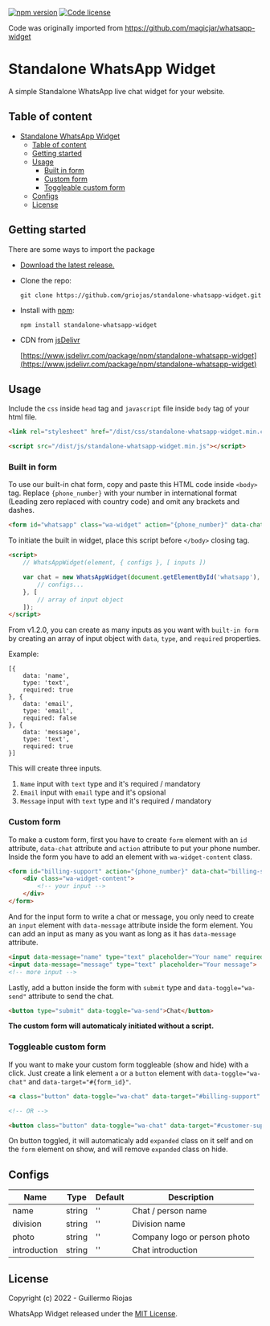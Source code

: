 [![npm version](https://img.shields.io/npm/v/whatsapp-widget.svg)](https://www.npmjs.com/package/whatsapp-widget)
[![Code license](https://img.shields.io/github/license/griojas/standalone-whatsapp-widget)](#license)


Code was originally imported from https://github.com/magicjar/whatsapp-widget

# Standalone WhatsApp Widget

A simple Standalone WhatsApp live chat widget for your website.


## Table of content

- [Standalone WhatsApp Widget](#standalone-whatsapp-widget)
  - [Table of content](#table-of-content)
  - [Getting started](#getting-started)
  - [Usage](#usage)
    - [Built in form](#built-in-form)
    - [Custom form](#custom-form)
    - [Toggleable custom form](#toggleable-custom-form)
  - [Configs](#configs)
  - [License](#license)

## Getting started

There are some ways to import the package
- [Download the latest release.](https://github.com/griojas/standalone-whatsapp-widget/releases)
- Clone the repo:

    `git clone https://github.com/griojas/standalone-whatsapp-widget.git`
    
- Install with [npm](https://www.npmjs.com/):
    
    `npm install standalone-whatsapp-widget`

- CDN from [jsDelivr](https://www.jsdelivr.com)

    [https://www.jsdelivr.com/package/npm/standalone-whatsapp-widget](https://www.jsdelivr.com/package/npm/standalone-whatsapp-widget)

## Usage

Include the `css` inside `head` tag and `javascript` file inside `body` tag of your html file.

``` html
<link rel="stylesheet" href="/dist/css/standalone-whatsapp-widget.min.css">
```

``` html
<script src="/dist/js/standalone-whatsapp-widget.min.js"></script>
```

### Built in form

To use our built-in chat form, copy and paste this HTML code inside `<body>` tag. Replace `{phone_number}` with your number in international format (Leading zero replaced with country code) and omit any brackets and dashes.

``` html
<form id="whatsapp" class="wa-widget" action="{phone_number}" data-chat="whatsapp"></form>
```

To initiate the built in widget, place this script before `</body>` closing tag.

``` html
<script>
    // WhatsAppWidget(element, { configs }, [ inputs ])

    var chat = new WhatsAppWidget(document.getElementById('whatsapp'), {
        // configs...
    }, [
        // array of input object
    ]);
</script>
```
From v1.2.0, you can create as many inputs as you want with `built-in form` by creating an array of input object with `data`, `type`, and `required` properties.

Example:
``` text
[{
    data: 'name',
    type: 'text',
    required: true
}, {
    data: 'email',
    type: 'email',
    required: false
}, {
    data: 'message',
    type: 'text',
    required: true
}]
```

This will create three inputs.
 1. `Name` input with `text` type and it's required / mandatory
 2. `Email` input with `email` type and it's opsional
 3. `Message` input with `text` type and it's required / mandatory

### Custom form

To make a custom form, first you have to create `form` element with an `id` attribute, `data-chat` attribute and `action` attribute to put your phone number. Inside the form you have to add an element with `wa-widget-content` class.

``` html
<form id="billing-support" action="{phone_number}" data-chat="billing-support">
    <div class="wa-widget-content">
        <!-- your input -->
    </div>
</form>
```

And for the input form to write a chat or message, you only need to create an `input` element with `data-message` attribute inside the form element. You can add an input as many as you want as long as it has `data-message` attribute.

``` html
<input data-message="name" type="text" placeholder="Your name" required>
<input data-message="message" type="text" placeholder="Your message">
<!-- more input -->
```

Lastly, add a button inside the form with `submit` type and `data-toggle="wa-send"` attribute to send the chat.

``` html
<button type="submit" data-toggle="wa-send">Chat</button>
```

**The custom form will automaticaly initiated without a script.**

### Toggleable custom form

If you want to make your custom form toggleable (show and hide) with a click. Just create a link element `a` or a `button` element with `data-toggle="wa-chat"` and `data-target="#{form_id}"`.

``` html
<a class="button" data-toggle="wa-chat" data-target="#billing-support" href="#billing-support">Link</a>

<!-- OR -->

<button class="button" data-toggle="wa-chat" data-target="#customer-support">Button</button>
```

On button toggled, it will automaticaly add `expanded` class on it self and on the `form` element on show, and will remove `expanded` class on hide.

## Configs

Name | Type | Default | Description
---- | ---- | ------- | -----------
name | string | '' | Chat / person name
division | string | '' | Division name
photo | string | '' | Company logo or person photo
introduction | string | '' | Chat introduction

## License

Copyright (c) 2022 - Guillermo Riojas

WhatsApp Widget released under the [MIT License](https://github.com/griojas/standalone-whatsapp-widget/blob/main/LICENSE).